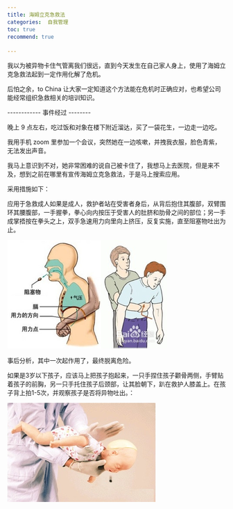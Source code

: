 ```yaml
---
title: 海姆立克急救法
categories:  自我管理
toc: true
recommend: true

---
```




我以为被异物卡住气管离我们很远，直到今天发生在自己家人身上，使用了海姆立克急救法起到一定作用化解了危机。

后怕之余，to China 让大家一定知道这个方法能在危机时正确应对，也希望公司能经常组织急救相关的培训知识。

------------ 事件经过 -------- 

晚上 9 点左右，吃过饭和对象在楼下附近溜达，买了一袋花生，一边走一边吃。

我用手机 zoom 里参加一个会议，突然她在一边咳嗽，并拽我衣服，脸色青紫，无法发出声音。

我马上意识到不对，她非常困难的说自己被卡住了，我想马上去医院，但是来不及，想到之前在哪里有宣传海姆立克急救法，于是马上搜索应用。

采用措施如下：

应用于急救成人如果是成人，救护者站在受害者身后，从背后抱住其腹部，双臂围环其腰腹部，一手握拳，拳心向内按压于受害人的肚脐和肋骨之间的部位；另一手成掌捂按在拳头之上，双手急速用力向里向上挤压，反复实施，直至阻塞物吐出为止。

![img](first-aid/7830e01d96d81819ad27cd7e876efbf202b3de5e.jpg)

事后分析，其中一次起作用了，最终脱离危险。

如果是3岁以下孩子，应该马上把孩子抱起来，一只手捏住孩子颧骨两侧，手臂贴着孩子的前胸，另一只手托住孩子后颈部，让其脸朝下，趴在救护人膝盖上。在孩子背上拍1-5次，并观察孩子是否将异物吐出。：



![img](first-aid/03f26bd7997bbbf40e5f18695549610f8b56d65e.jpg)

